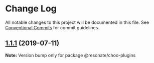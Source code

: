 # Change Log

All notable changes to this project will be documented in this file.
See [Conventional Commits](https://conventionalcommits.org) for commit guidelines.

## [1.1.1](https://github.com/resonatecoop/stream2own/compare/@resonate/choo-plugins@1.1.0...@resonate/choo-plugins@1.1.1) (2019-07-11)

**Note:** Version bump only for package @resonate/choo-plugins
